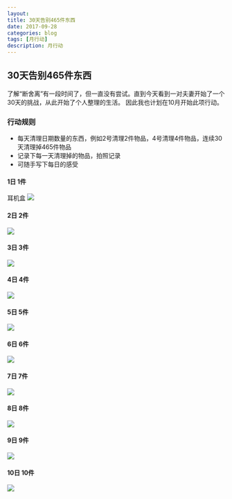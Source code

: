 ```yaml
---
layout: 
title: 30天告别465件东西
date: 2017-09-28
categories: blog
tags: [月行动]
description: 月行动
---
```


## 30天告别465件东西

了解“断舍离”有一段时间了，但一直没有尝试。直到今天看到一对夫妻开始了一个30天的挑战，从此开始了个人整理的生活。
因此我也计划在10月开始此项行动。

### 行动规则
* 每天清理日期数量的东西，例如2号清理2件物品，4号清理4件物品，连续30天清理掉465件物品
* 记录下每一天清理掉的物品，拍照记录
* 可随手写下每日的感受

#### 1日 1件
耳机盒
![](http://7xwgi5.com1.z0.glb.clouddn.com/WechatIMG231%20%281%29.jpeg)

#### 2日 2件
![](http://7xwgi5.com1.z0.glb.clouddn.com/WechatIMG236.jpeg)

#### 3日 3件
![](http://7xwgi5.com1.z0.glb.clouddn.com/WechatIMG240.jpeg)

#### 4日 4件
![](http://7xwgi5.com1.z0.glb.clouddn.com/WechatIMG237.jpeg)

#### 5日 5件
![](http://7xwgi5.com1.z0.glb.clouddn.com/WechatIMG238.jpeg)

#### 6日 6件
![](http://7xwgi5.com1.z0.glb.clouddn.com/WechatIMG239.jpeg)

#### 7日 7件
![](http://7xwgi5.com1.z0.glb.clouddn.com/WechatIMG241.jpeg)

#### 8日 8件
![](http://7xwgi5.com1.z0.glb.clouddn.com/WechatIMG234.jpeg)

#### 9日 9件
![](http://7xwgi5.com1.z0.glb.clouddn.com/WechatIMG233.jpeg)

#### 10日 10件
![](http://7xwgi5.com1.z0.glb.clouddn.com/WechatIMG235.jpeg)
